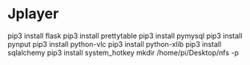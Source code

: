 # Jplayer
pip3 install flask
pip3 install prettytable
pip3 install pymysql
pip3 install pynput
pip3 install python-vlc
pip3 install python-xlib
pip3 install sqlalchemy
pip3 install system_hotkey
mkdir /home/pi/Desktop/nfs -p
